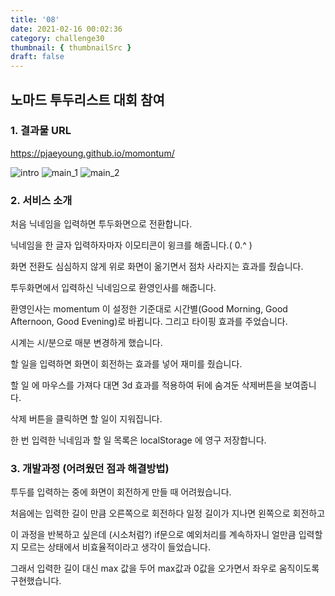 ```yaml
---
title: '08'
date: 2021-02-16 00:02:36
category: challenge30
thumbnail: { thumbnailSrc }
draft: false
---
```


## 노마드 투두리스트 대회 참여 

### 1. 결과물 URL

https://pjaeyoung.github.io/momontum/

![intro](https://user-images.githubusercontent.com/47022167/107963473-91db5400-6feb-11eb-84f8-9a9a310687e8.gif)
![main_1](https://user-images.githubusercontent.com/47022167/107963456-8be57300-6feb-11eb-9d79-9e5a4462b0d5.gif)
![main_2](https://user-images.githubusercontent.com/47022167/107963449-89831900-6feb-11eb-9c71-0ea71dfa65d7.gif)

### 2. 서비스 소개

처음 닉네임을 입력하면 투두화면으로 전환합니다. 

닉네임을 한 글자 입력하자마자 이모티콘이 윙크를 해줍니다.(  0.^ )

화면 전환도 심심하지 않게 위로 화면이 옮기면서 점차 사라지는 효과를 줬습니다.

투두화면에서 입력하신 닉네임으로 환영인사를 해줍니다.

환영인사는 momentum 이 설정한 기준대로 시간별(Good Morning, Good Afternoon, Good Evening)로 바뀝니다.  그리고 타이핑 효과를 주었습니다.

시계는 시/분으로 매분 변경하게 했습니다. 

할 일을 입력하면 화면이 회전하는 효과를 넣어 재미를 줬습니다. 

할 일 에 마우스를 가져다 대면 3d 효과를 적용하여 뒤에 숨겨둔 삭제버튼을 보여줍니다.

삭제 버튼을 클릭하면 할 일이 지워집니다.

한 번 입력한 닉네임과 할 일 목록은 localStorage 에 영구 저장합니다. 


### 3. 개발과정 (어려웠던 점과 해결방법)

투두를 입력하는 중에 화면이 회전하게 만들 때 어려웠습니다. 

처음에는 입력한 길이 만큼 오른쪽으로 회전하다 일정 길이가 지나면 왼쪽으로 회전하고 

이 과정을 반복하고 싶은데 (시소처럼?) if문으로 예외처리를 계속하자니 얼만큼 입력할 지 모르는 상태에서 비효율적이라고 생각이 들었습니다. 

그래서 입력한 길이 대신 max 값을 두어 max값과 0값을 오가면서 좌우로 움직이도록 구현했습니다. 